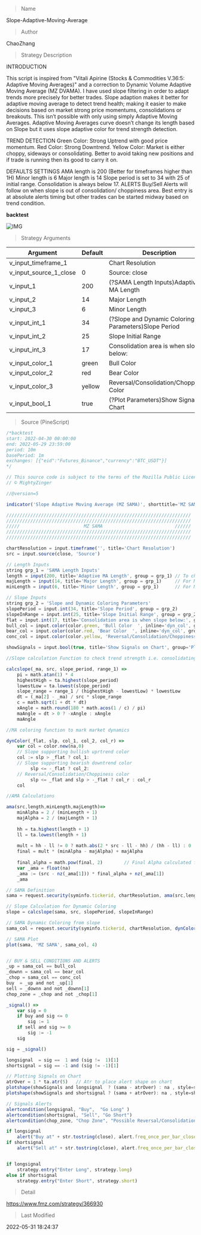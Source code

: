 
> Name

Slope-Adaptive-Moving-Average

> Author

ChaoZhang

> Strategy Description

INTRODUCTION

This script is inspired from "Vitali Apirine (Stocks & Commodities V.36:5: Adaptive Moving Averages)" and a correction to Dynamic Volume Adaptive Moving Average (MZ DVAMA). I have used slope filtering in order to adapt trends more precisely for better trades.
Slope adaption makes it better for adaptive moving average to detect trend health; making it easier to make decisions based on market strong price momentums, consolidations or breakouts. This isn’t possible with only using simply Adaptive Moving Averages.
Adaptive Moving Averages curve doesn’t change its length based on Slope but it uses slope adaptive color for trend strength detection.

TREND DETECTION
Green Color:
Strong Uptrend with good price momentum.
Red Color:
Strong Downtrend.
Yellow Color:
Market is either choppy, sideways or consolidating. Better to avoid taking new positions and if trade is running then its good to carry it on.

DEFAULTS SETTINGS
AMA length is 200 (Better for timeframes higher than 1H)
Minor length is 6
Major length is 14
Slope period is set to 34 with 25 of initial range. Consolidation is always below 17.
ALERTS
Buy/Sell Alerts will follow on when slope is out of consolidation/ choppiness area. Best entry is at absolute alerts timing but other trades can be started midway based on trend condition.

**backtest**

 ![IMG](https://www.fmz.com/upload/asset/ca6b92cf316e03cc37.png) 

> Strategy Arguments



|Argument|Default|Description|
|----|----|----|
|v_input_timeframe_1||Chart Resolution|
|v_input_source_1_close|0|Source: close|high|low|open|hl2|hlc3|hlcc4|ohlc4|
|v_input_1|200|(?SAMA Length Inputs)Adaptive MA Length|
|v_input_2|14|Major Length|
|v_input_3|6|Minor Length|
|v_input_int_1|34|(?Slope and Dynamic Coloring Parameters)Slope Period|
|v_input_int_2|25|Slope Initial Range|
|v_input_int_3|17|Consolidation area is when slope below:|
|v_input_color_1|green|Bull Color  |
|v_input_color_2|red|Bear Color  |
|v_input_color_3|yellow|Reversal/Consolidation/Choppiness Color  |
|v_input_bool_1|true|(?Plot Parameters)Show Signals on Chart|


> Source (PineScript)

``` javascript
/*backtest
start: 2022-04-30 00:00:00
end: 2022-05-29 23:59:00
period: 10m
basePeriod: 1m
exchanges: [{"eid":"Futures_Binance","currency":"BTC_USDT"}]
*/

// This source code is subject to the terms of the Mozilla Public License 2.0 at https://mozilla.org/MPL/2.0/
// © MightyZinger

//@version=5

indicator('Slope Adaptive Moving Average (MZ SAMA)', shorttitle='MZ SAMA', overlay=true)

/////////////////////////////////////////////////////////////////////
/////////////////////////////////////////////////////////////////////
/////                        MZ SAMA                           //////
/////////////////////////////////////////////////////////////////////
/////////////////////////////////////////////////////////////////////

chartResolution = input.timeframe('', title='Chart Resolution')
src = input.source(close, 'Source')

// Length Inputs
string grp_1 = 'SAMA Length Inputs'
length = input(200, title='Adaptive MA Length', group = grp_1) // To check for Highest and Lowest value within provided period
majLength = input(14, title='Major Length', group = grp_1)     // For Major alpha calculations to detect recent price changes
minLength = input(6, title='Minor Length', group = grp_1)      // For Minor alpha calculations to detect recent price changes

// Slope Inputs
string grp_2 = 'Slope and Dynamic Coloring Parameters'
slopePeriod = input.int(34, title='Slope Period', group = grp_2)
slopeInRange = input.int(25, title='Slope Initial Range', group = grp_2)
flat = input.int(17, title='Consolidation area is when slope below:', group = grp_2)
bull_col = input.color(color.green, 'Bull Color  ', inline='dyn_col', group = grp_2)
bear_col = input.color(color.red, 'Bear Color  ', inline='dyn_col', group = grp_2)
conc_col = input.color(color.yellow, 'Reversal/Consolidation/Choppiness Color  ', inline='dyn_col', group = grp_2)

showSignals = input.bool(true, title='Show Signals on Chart', group='Plot Parameters')

//Slope calculation Function to check trend strength i.e. consolidating, choppy, or near reversal

calcslope(_ma, src, slope_period, range_1) =>
    pi = math.atan(1) * 4
    highestHigh = ta.highest(slope_period)
    lowestLow = ta.lowest(slope_period)
    slope_range = range_1 / (highestHigh - lowestLow) * lowestLow
    dt = (_ma[2] - _ma) / src * slope_range
    c = math.sqrt(1 + dt * dt)
    xAngle = math.round(180 * math.acos(1 / c) / pi)
    maAngle = dt > 0 ? -xAngle : xAngle
    maAngle

//MA coloring function to mark market dynamics 

dynColor(_flat, slp, col_1, col_2, col_r) =>
    var col = color.new(na,0)
    // Slope supporting bullish uprtrend color
    col := slp > _flat ? col_1:
    // Slope supporting bearish downtrend color
         slp <= -_flat ? col_2:
    // Reversal/Consolidation/Choppiness color
         slp <= _flat and slp > -_flat ? col_r : col_r   
    col

//AMA Calculations

ama(src,length,minLength,majLength)=>
    minAlpha = 2 / (minLength + 1)
    majAlpha = 2 / (majLength + 1)
    
    hh = ta.highest(length + 1)
    ll = ta.lowest(length + 1)
    
    mult = hh - ll != 0 ? math.abs(2 * src - ll - hh) / (hh - ll) : 0
    final = mult * (minAlpha - majAlpha) + majAlpha
    
    final_alpha = math.pow(final, 2) 		// Final Alpha calculated from Minor and Major length along with considering Multiplication factor calculated using Highest / Lowest value within provided AMA overall length
    var _ama = float(na)
    _ama := (src - nz(_ama[1])) * final_alpha + nz(_ama[1]) 
    _ama

// SAMA Definition
sama = request.security(syminfo.tickerid, chartResolution, ama(src,length,minLength,majLength))

// Slope Calculation for Dynamic Coloring
slope = calcslope(sama, src, slopePeriod, slopeInRange)  

// SAMA Dynamic Coloring from slope
sama_col = request.security(syminfo.tickerid, chartResolution, dynColor(flat, slope, bull_col, bear_col, conc_col))

// SAMA Plot
plot(sama, 'MZ SAMA', sama_col, 4)


// BUY & SELL CONDITIONS AND ALERTS
_up = sama_col == bull_col
_downn = sama_col == bear_col 
_chop = sama_col == conc_col
buy  = _up and not _up[1] 
sell = _downn and not _downn[1]
chop_zone = _chop and not _chop[1]

_signal() =>
    var sig = 0
    if buy and sig <= 0
        sig := 1
    if sell and sig >= 0
        sig := -1
    sig    

sig = _signal()

longsignal  = sig ==  1 and (sig !=  1)[1]
shortsignal = sig == -1 and (sig != -1)[1]

// Plotting Signals on Chart
atrOver = 1 * ta.atr(5)   // Atr to place alert shape on chart
plotshape(showSignals and longsignal  ? (sama - atrOver) : na , style=shape.triangleup, color=color.new(color.green, 30), location=location.absolute, text='Buy', size=size.small)
plotshape(showSignals and shortsignal ? (sama + atrOver): na , style=shape.triangledown, color=color.new(color.red, 30), location=location.absolute, text='Sell', size=size.small)

// Signals Alerts
alertcondition(longsignal, "Buy",  "Go Long" )
alertcondition(shortsignal, "Sell", "Go Short")
alertcondition(chop_zone, "Chop Zone", "Possible Reversal/Consolidation/Choppiness")

if longsignal 
    alert("Buy at" + str.tostring(close), alert.freq_once_per_bar_close)
if shortsignal
    alert("Sell at" + str.tostring(close), alert.freq_once_per_bar_close)


if longsignal
    strategy.entry("Enter Long", strategy.long)
else if shortsignal
    strategy.entry("Enter Short", strategy.short)
```

> Detail

https://www.fmz.com/strategy/366930

> Last Modified

2022-05-31 18:24:37
